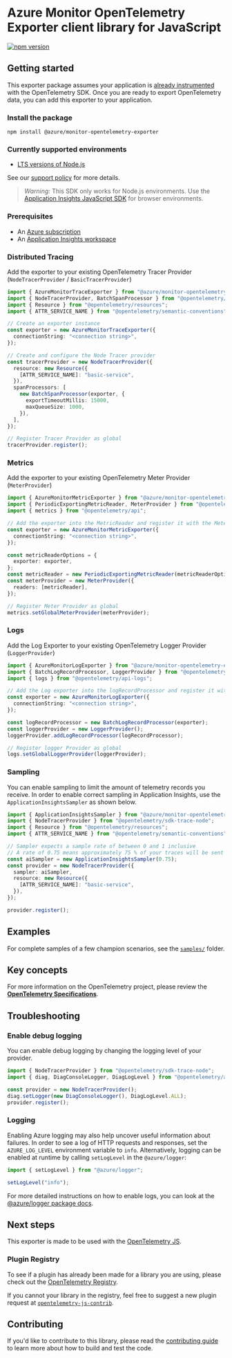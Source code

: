 # Azure Monitor OpenTelemetry Exporter client library for JavaScript

[![npm version](https://badge.fury.io/js/%40azure%2Fmonitor-opentelemetry-exporter.svg)](https://badge.fury.io/js/%40azure%2Fmonitor-opentelemetry-exporter)

## Getting started

This exporter package assumes your application is [already instrumented](https://opentelemetry.io/docs/languages/js/getting-started/) with the OpenTelemetry SDK. Once you are ready to export OpenTelemetry data, you can add this exporter to your application.

### Install the package

`npm install @azure/monitor-opentelemetry-exporter`

### Currently supported environments

- [LTS versions of Node.js](https://github.com/nodejs/release#release-schedule)

See our [support policy](https://github.com/Azure/azure-sdk-for-js/blob/main/SUPPORT.md) for more details.

> _Warning:_ This SDK only works for Node.js environments. Use the [Application Insights JavaScript SDK](https://github.com/microsoft/ApplicationInsights-JS) for browser environments.

### Prerequisites

- An [Azure subscription](https://azure.microsoft.com/free/)
- An [Application Insights workspace](https://learn.microsoft.com/azure/azure-monitor/app/app-insights-overview/)

### Distributed Tracing

Add the exporter to your existing OpenTelemetry Tracer Provider (`NodeTracerProvider` / `BasicTracerProvider`)

```ts snippet:ReadmeSampleDistributedTracing
import { AzureMonitorTraceExporter } from "@azure/monitor-opentelemetry-exporter";
import { NodeTracerProvider, BatchSpanProcessor } from "@opentelemetry/sdk-trace-node";
import { Resource } from "@opentelemetry/resources";
import { ATTR_SERVICE_NAME } from "@opentelemetry/semantic-conventions";

// Create an exporter instance
const exporter = new AzureMonitorTraceExporter({
  connectionString: "<connection string>",
});

// Create and configure the Node Tracer provider
const tracerProvider = new NodeTracerProvider({
  resource: new Resource({
    [ATTR_SERVICE_NAME]: "basic-service",
  }),
  spanProcessors: [
    new BatchSpanProcessor(exporter, {
      exportTimeoutMillis: 15000,
      maxQueueSize: 1000,
    }),
  ],
});

// Register Tracer Provider as global
tracerProvider.register();
```

### Metrics

Add the exporter to your existing OpenTelemetry Meter Provider (`MeterProvider`)

```ts snippet:ReadmeSampleMetrics
import { AzureMonitorMetricExporter } from "@azure/monitor-opentelemetry-exporter";
import { PeriodicExportingMetricReader, MeterProvider } from "@opentelemetry/sdk-metrics";
import { metrics } from "@opentelemetry/api";

// Add the exporter into the MetricReader and register it with the MeterProvider
const exporter = new AzureMonitorMetricExporter({
  connectionString: "<connection string>",
});

const metricReaderOptions = {
  exporter: exporter,
};
const metricReader = new PeriodicExportingMetricReader(metricReaderOptions);
const meterProvider = new MeterProvider({
  readers: [metricReader],
});

// Register Meter Provider as global
metrics.setGlobalMeterProvider(meterProvider);
```

### Logs

Add the Log Exporter to your existing OpenTelemetry Logger Provider (`LoggerProvider`)

```ts snippet:ReadmeSampleLogs
import { AzureMonitorLogExporter } from "@azure/monitor-opentelemetry-exporter";
import { BatchLogRecordProcessor, LoggerProvider } from "@opentelemetry/sdk-logs";
import { logs } from "@opentelemetry/api-logs";

// Add the Log exporter into the logRecordProcessor and register it with the LoggerProvider
const exporter = new AzureMonitorLogExporter({
  connectionString: "<connection string>",
});

const logRecordProcessor = new BatchLogRecordProcessor(exporter);
const loggerProvider = new LoggerProvider();
loggerProvider.addLogRecordProcessor(logRecordProcessor);

// Register logger Provider as global
logs.setGlobalLoggerProvider(loggerProvider);
```

### Sampling

You can enable sampling to limit the amount of telemetry records you receive. In order to enable correct sampling in Application Insights, use the `ApplicationInsightsSampler` as shown below.

```ts snippet:ReadmeSampleSampling
import { ApplicationInsightsSampler } from "@azure/monitor-opentelemetry-exporter";
import { NodeTracerProvider } from "@opentelemetry/sdk-trace-node";
import { Resource } from "@opentelemetry/resources";
import { ATTR_SERVICE_NAME } from "@opentelemetry/semantic-conventions";

// Sampler expects a sample rate of between 0 and 1 inclusive
// A rate of 0.75 means approximately 75 % of your traces will be sent
const aiSampler = new ApplicationInsightsSampler(0.75);
const provider = new NodeTracerProvider({
  sampler: aiSampler,
  resource: new Resource({
    [ATTR_SERVICE_NAME]: "basic-service",
  }),
});

provider.register();
```

## Examples

For complete samples of a few champion scenarios, see the [`samples/`](https://github.com/Azure/azure-sdk-for-js/tree/main/sdk/monitor/monitor-opentelemetry-exporter/samples/) folder.

## Key concepts

For more information on the OpenTelemetry project, please review the [**OpenTelemetry Specifications**](https://github.com/open-telemetry/opentelemetry-specification#opentelemetry-specification).

## Troubleshooting

### Enable debug logging

You can enable debug logging by changing the logging level of your provider.

```ts snippet:EnableDebugLogging
import { NodeTracerProvider } from "@opentelemetry/sdk-trace-node";
import { diag, DiagConsoleLogger, DiagLogLevel } from "@opentelemetry/api";

const provider = new NodeTracerProvider();
diag.setLogger(new DiagConsoleLogger(), DiagLogLevel.ALL);
provider.register();
```

### Logging

Enabling Azure logging may also help uncover useful information about failures. In order to see a log of HTTP requests and responses, set the `AZURE_LOG_LEVEL` environment variable to `info`. Alternatively, logging can be enabled at runtime by calling `setLogLevel` in the `@azure/logger`:

```ts snippet:SetLogLevel
import { setLogLevel } from "@azure/logger";

setLogLevel("info");
```

For more detailed instructions on how to enable logs, you can look at the [@azure/logger package docs](https://github.com/Azure/azure-sdk-for-js/tree/main/sdk/core/logger).

## Next steps

This exporter is made to be used with the [OpenTelemetry JS](https://github.com/open-telemetry/opentelemetry-js).

### Plugin Registry

To see if a plugin has already been made for a library you are using, please check out the [OpenTelemetry Registry](https://opentelemetry.io/registry/).

If you cannot your library in the registry, feel free to suggest a new plugin request at [`opentelemetry-js-contrib`](https://github.com/open-telemetry/opentelemetry-js-contrib).

## Contributing

If you'd like to contribute to this library, please read the [contributing guide](https://github.com/Azure/azure-sdk-for-js/blob/main/CONTRIBUTING.md) to learn more about how to build and test the code.
